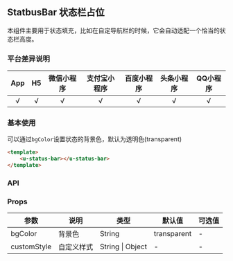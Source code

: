 ## StatbusBar 状态栏占位 <to-api/>
      
本组件主要用于状态填充，比如在自定导航栏的时候，它会自动适配一个恰当的状态栏高度。

### 平台差异说明

|App|H5|微信小程序|支付宝小程序|百度小程序|头条小程序|QQ小程序|
|:-:|:-:|:-:|:-:|:-:|:-:|:-:|
|√|√|√|√|√|√|√|

### 基本使用

可以通过```bgColor```设置状态的背景色，默认为透明色(transparent)

```html
<template>
	<u-status-bar></u-status-bar>
</template>
```

### API

### Props

| 参数          | 说明            | 类型            | 默认值             |  可选值   |
|-------------  |---------------- |---------------|------------------ |-------- |
| bgColor | 背景色  | String | transparent | - |
| customStyle | 自定义样式  | String &#124; Object | - | - |
